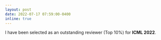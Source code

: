 ```yaml
---
layout: post
date: 2022-07-17 07:59:00-0400
inline: true
---
```

I have been selected as an outstanding reviewer (Top 10%) for **ICML 2022**.